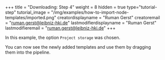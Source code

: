 +++
title = "Downloading: Step 4"
weight = 8
hidden = true
type="tutorial-step"
tutorial_image = "/img/examples/how-to-import-node-templates/imported.png"
creatordisplayname = "Ruman Gerst"
creatoremail = "ruman.gerst@leibniz-hki.de"
lastmodifierdisplayname = "Ruman Gerst"
lastmodifieremail = "ruman.gerst@leibniz-hki.de"
+++

In this example, the option `Project storage` was chosen. 

You can now see the newly added templates and use them by dragging them into the pipeline.
